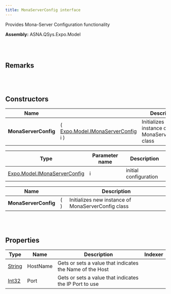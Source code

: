 ```yaml
---
title: MonaServerConfig interface
---
```


Provides Mona-Server Configuration functionality

**Assembly:** ASNA.QSys.Expo.Model

<br>
<br>

## Remarks

<br>
<br>

## Constructors

| Name |  | Description 
| --- | --- | --- 
| **MonaServerConfig** | ( [Expo.Model.IMonaServerConfig](/reference/asna-qsys-expo/expo-model/i-mona-server-config.html) i ) | Initializes new instance of MonaServerConfig class


| Type | Parameter name | Description
| --- | --- | ---
| [Expo.Model.IMonaServerConfig](/reference/asna-qsys-expo/expo-model/i-mona-server-config.html) | i | initial configuration 

| Name |  | Description 
| --- | --- | --- 
| **MonaServerConfig** | (  ) | Initializes new instance of MonaServerConfig class



<br>
<br>

## Properties

| Type | Name | Description | Indexer
| --- | --- | --- | --- 
| [String](https://docs.microsoft.com/en-us/dotnet/api/system.string?view=net-5.0) | HostName | Gets or sets a value that indicates the Name of the Host | 
| [Int32](https://docs.microsoft.com/en-us/dotnet/api/system.int32?view=net-5.0) | Port | Gets or sets a value that indicates the IP Port to use | 

<br>
<br>


